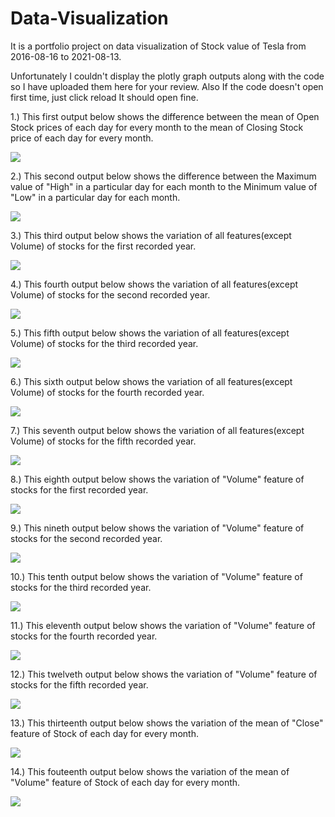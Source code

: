 # Data-Visualization
It is a portfolio project on data visualization of Stock value of Tesla from 2016-08-16 to 2021-08-13.

Unfortunately I couldn't display the plotly graph outputs along with the code so I have uploaded them here for your review.
Also If the code doesn't open first time, just click reload It should open fine.

1.) This first output below shows the difference between the mean of Open Stock prices of each day for every month to the mean of Closing Stock price of each day for every month.

<img src= "_include/output1.PNG">

2.) This second output below shows the difference between the Maximum value of "High" in a particular day for each month to the Minimum value of "Low" in a particular day for each month.

<img src= "_include/output2(1).PNG">

3.) This third output below shows the variation of all features(except Volume) of stocks for the first recorded year.

<img src= "_include/output3.PNG">

4.) This fourth output below shows the variation of all features(except Volume) of stocks for the second recorded year.

<img src= "_include/output4.PNG">

5.) This fifth output below shows the variation of all features(except Volume) of stocks for the third recorded year.

<img src= "_include/output5.PNG">

6.) This sixth output below shows the variation of all features(except Volume) of stocks for the fourth recorded year.

<img src= "_include/output6.PNG">

7.) This seventh output below shows the variation of all features(except Volume) of stocks for the fifth recorded year.

<img src= "_include/output7.PNG">

8.) This eighth output below shows the variation of "Volume" feature of stocks for the first recorded year.

<img src= "_include/output8.PNG">

9.) This nineth output below shows the variation of "Volume" feature of stocks for the second recorded year.

<img src= "_include/output9.PNG">

10.) This tenth output below shows the variation of "Volume" feature of stocks for the third recorded year.

<img src= "_include/output10.PNG">

11.) This eleventh output below shows the variation of "Volume" feature of stocks for the fourth recorded year.

<img src= "_include/output11.PNG">

12.) This twelveth output below shows the variation of "Volume" feature of stocks for the fifth recorded year.

<img src= "_include/output12.PNG">

13.) This thirteenth output below shows the variation of the mean of "Close" feature of Stock of each day for every month.

<img src= "_include/output13(1).PNG">

14.) This fouteenth output below shows the variation of the mean of "Volume" feature of Stock of each day for every month.

<img src= "_include/output14.PNG">
